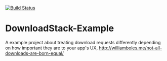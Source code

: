 [![Build Status](https://travis-ci.org/wibosco/DownloadStack-Example.svg)](https://travis-ci.org/wibosco/DownloadStack-Example)

# DownloadStack-Example
A example project about treating download requests differently depending on how important they are to your app's UX, http://williamboles.me/not-all-downloads-are-born-equal/
